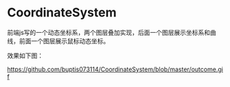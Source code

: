 # CoordinateSystem
前端js写的一个动态坐标系，两个图层叠加实现，后面一个图层展示坐标系和曲线，前面一个图层展示鼠标动态坐标。

效果如下图：

https://github.com/buptis073114/CoordinateSystem/blob/master/outcome.gif
